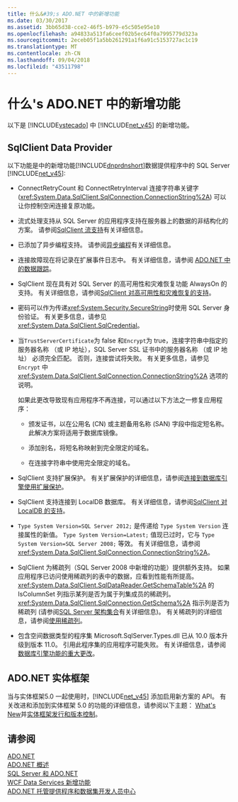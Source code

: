 ```yaml
---
title: 什么&#39;s ADO.NET 中的新增功能
ms.date: 03/30/2017
ms.assetid: 3bb65d38-cce2-46f5-b979-e5c505e95e10
ms.openlocfilehash: a94833a513fa6ceef02b5ec64f0a7995779d323a
ms.sourcegitcommit: 2eceb05f1a5bb261291a1f6a91c5153727ac1c19
ms.translationtype: MT
ms.contentlocale: zh-CN
ms.lasthandoff: 09/04/2018
ms.locfileid: "43511798"
---
```

# <a name="what39s-new-in-adonet"></a>什么&#39;s ADO.NET 中的新增功能
以下是 [!INCLUDE[vstecado](../../../../includes/vstecado-md.md)] 中 [!INCLUDE[net_v45](../../../../includes/net-v45-md.md)] 的新增功能。  
  
## <a name="sqlclient-data-provider"></a>SqlClient Data Provider  
 以下功能是中的新增功能[!INCLUDE[dnprdnshort](../../../../includes/dnprdnshort-md.md)]数据提供程序中的 SQL Server [!INCLUDE[net_v45](../../../../includes/net-v45-md.md)]:  
  
-   ConnectRetryCount 和 ConnectRetryInterval 连接字符串关键字 (<xref:System.Data.SqlClient.SqlConnection.ConnectionString%2A>) 可以让你控制空闲连接复原功能。  
  
-   流式处理支持从 SQL Server 的应用程序支持在服务器上的数据的非结构化的方案。  请参阅[SqlClient 流支持](../../../../docs/framework/data/adonet/sqlclient-streaming-support.md)有关详细信息。  
  
-   已添加了异步编程支持。  请参阅[异步编程](../../../../docs/framework/data/adonet/asynchronous-programming.md)有关详细信息。  
  
-   连接故障现在将记录在扩展事件日志中。 有关详细信息，请参阅 [ADO.NET 中的数据跟踪](../../../../docs/framework/data/adonet/data-tracing.md)。  
  
-   SqlClient 现在具有对 SQL Server 的高可用性和灾难恢复功能 AlwaysOn 的支持。 有关详细信息，请参阅[SqlClient 对高可用性和灾难恢复的支持](../../../../docs/framework/data/adonet/sql/sqlclient-support-for-high-availability-disaster-recovery.md)。  
  
-   密码可以作为传递<xref:System.Security.SecureString>时使用 SQL Server 身份验证。 有关更多信息，请参见<xref:System.Data.SqlClient.SqlCredential>。  
  
-   当`TrustServerCertificate`为 false 和`Encrypt`为 true，连接字符串中指定的服务器名称 （或 IP 地址），SQL Server SSL 证书中的服务器名称 （或 IP 地址） 必须完全匹配。 否则，连接尝试将失败。 有关更多信息，请参见 `Encrypt` 中 <xref:System.Data.SqlClient.SqlConnection.ConnectionString%2A> 选项的说明。  
  
     如果此更改导致现有应用程序不再连接，可以通过以下方法之一修复应用程序：  
  
    -   颁发证书，以在公用名 (CN) 或主题备用名称 (SAN) 字段中指定短名称。 此解决方案将适用于数据库镜像。  
  
    -   添加别名，将短名称映射到完全限定的域名。  
  
    -   在连接字符串中使用完全限定的域名。  
  
-   SqlClient 支持扩展保护。 有关扩展保护的详细信息，请参阅[连接到数据库引擎使用扩展保护](https://go.microsoft.com/fwlink/?LinkId=219978)。  
  
-   SqlClient 支持连接到 LocalDB 数据库。 有关详细信息，请参阅[SqlClient 对 LocalDB 的支持](../../../../docs/framework/data/adonet/sql/sqlclient-support-for-localdb.md)。  
  
-   `Type System Version=SQL Server 2012;` 是传递给 `Type System Version` 连接属性的新值。 `Type System Version=Latest;` 值现已过时，它与 `Type System Version=SQL Server 2008;` 等效。 有关详细信息，请参阅<xref:System.Data.SqlClient.SqlConnection.ConnectionString%2A>。  
  
-   SqlClient 为稀疏列（SQL Server 2008 中新增的功能）提供额外支持。 如果应用程序已访问使用稀疏列的表中的数据，应看到性能有所提高。 <xref:System.Data.SqlClient.SqlDataReader.GetSchemaTable%2A> 的 IsColumnSet 列指示某列是否为属于列集成员的稀疏列。 <xref:System.Data.SqlClient.SqlConnection.GetSchema%2A> 指示列是否为稀疏列 (请参阅[SQL Server 架构集合](../../../../docs/framework/data/adonet/sql-server-schema-collections.md)有关详细信息)。 有关稀疏列的详细信息，请参阅[使用稀疏列](https://go.microsoft.com/fwlink/?LinkId=224244)。  
  
-   包含空间数据类型的程序集 Microsoft.SqlServer.Types.dll 已从 10.0 版本升级到版本 11.0。 引用此程序集的应用程序可能失败。 有关详细信息，请参阅[数据库引擎功能的重大更改](https://go.microsoft.com/fwlink/?LinkId=224367)。  
  
## <a name="adonet-entity-framework"></a>ADO.NET 实体框架  
 当与实体框架5.0 一起使用时，[!INCLUDE[net_v45](../../../../includes/net-v45-md.md)] 添加启用新方案的 API。 有关改进和添加到实体框架 5.0 的功能的详细信息，请参阅以下主题： [What's New](https://go.microsoft.com/fwlink/?LinkID=251106)并[实体框架发行和版本控制](https://go.microsoft.com/fwlink/?LinkId=234899)。  
  
## <a name="see-also"></a>请参阅  
 [ADO.NET](../../../../docs/framework/data/adonet/index.md)  
 [ADO.NET 概述](../../../../docs/framework/data/adonet/ado-net-overview.md)  
 [SQL Server 和 ADO.NET](../../../../docs/framework/data/adonet/sql/index.md)  
 [WCF Data Services 新增功能](https://msdn.microsoft.com/library/cf22cad5-b8d9-472b-8d7c-b863b64eaae8)  
 [ADO.NET 托管提供程序和数据集开发人员中心](https://go.microsoft.com/fwlink/?LinkId=217917)
